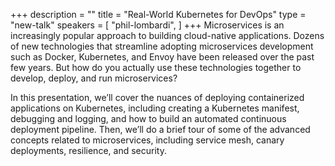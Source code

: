 +++
description = ""
title = "Real-World Kubernetes for DevOps"
type = "new-talk"
speakers = [
        "phil-lombardi",
]
+++
Microservices is an increasingly popular approach to building cloud-native applications. Dozens of new technologies that streamline adopting microservices development such as Docker, Kubernetes, and Envoy have been released over the past few years. But how do you actually use these technologies together to develop, deploy, and run microservices?

In this presentation, we’ll cover the nuances of deploying containerized applications on Kubernetes, including creating a Kubernetes manifest, debugging and logging, and how to build an automated continuous deployment pipeline. Then, we’ll do a brief tour of some of the advanced concepts related to microservices, including service mesh, canary deployments, resilience, and security.
